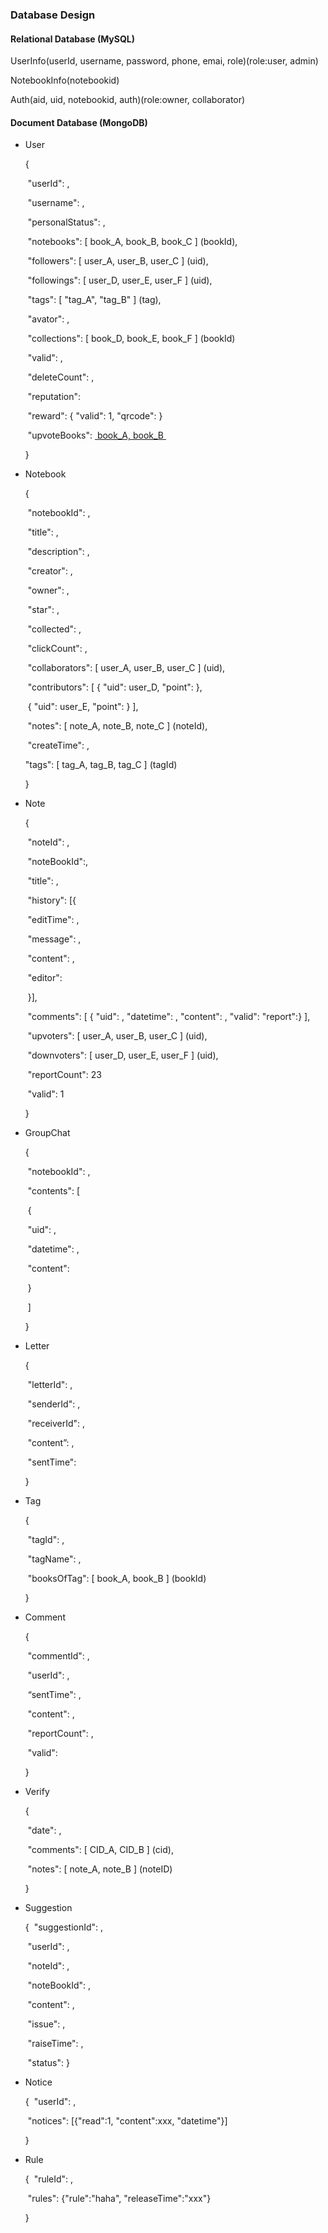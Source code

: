 ### Database Design

#### Relational Database (MySQL)

UserInfo(userId, username, password, phone, emai, role)(role:user, admin)

NotebookInfo(notebookid)

Auth(aid, uid, notebookid, auth)(role:owner, collaborator)



#### Document Database (MongoDB)

- User

  {

  ​   "userId": ,

  ​   "username": ,

  ​   "personalStatus": ,

  ​   "notebooks": [ book\_A, book\_B, book\_C ] (bookId),

  ​   "followers": [ user\_A, user\_B, user\_C ] (uid),

  ​   "followings": [ user\_D, user\_E, user\_F ] (uid),

  ​   "tags": [ "tag\_A", "tag\_B" ] (tag),

  ​   "avator": ,

  ​   "collections": [ book\_D, book\_E, book\_F ] (bookId)

  ​   "valid": ,

  ​   "deleteCount": ,

  ​   "reputation":

  ​   "reward": { "valid": 1, "qrcode":  }

  ​   "upvoteBooks": [ book\_A, book\_B ][1]

  }

- Notebook

  {

  ​   "notebookId": ,

  ​   "title": ,

  ​   "description": ,

  ​   "creator": ,

  ​   "owner": ,

  ​   "star": ,

  ​   "collected": ,

  ​   "clickCount": ,

  ​   "collaborators": [ user\_A, user\_B, user\_C ] (uid),

  ​   "contributors": [ { "uid": user\_D, "point":  },  

  ​               { "uid": user\_E, "point":  } ],

  ​   "notes": [ note\_A, note\_B, note\_C ] (noteId),

  ​   "createTime": ,

     "tags": [ tag_A, tag_B, tag_C ] (tagId)

  }

- Note

  {

  ​   "noteId": ,

  ​   "noteBookId":, 

  ​   "title": ,

  ​   "history": [{

  ​       "editTime": ,

  ​       "message": ,

  ​       "content": ,

  ​       "editor": 

  ​   }],

  ​   "comments": [ { "uid": , "datetime": , "content": , "valid": "report":} ],

  ​   "upvoters": [ user\_A, user\_B, user\_C ] (uid),

  ​   "downvoters": [ user\_D, user\_E, user\_F ] (uid),

  ​   "reportCount": 23

  ​   "valid": 1

  }

- GroupChat

  {

  ​   "notebookId": ,

  ​   "contents": [

  ​       {

  ​           "uid": ,

  ​           "datetime": ,

  ​           "content":

  ​       }

  ​   ]

  }

- Letter

  {

  ​   "letterId": ,

  ​   "senderId": ,

  ​   "receiverId": ,

  ​   "content”: ,

  ​   "sentTime": 

  }

- Tag

  {

  ​   "tagId": ,

  ​   "tagName": ,

  ​   "booksOfTag": [ book\_A, book\_B ] (bookId)

  }

- Comment

  {

  ​   "commentId": ,

  ​   "userId": ,

  ​   “sentTime": ,

  ​   "content": ,

  ​   "reportCount": ,

  ​   "valid":

  }

- Verify

   {

  ​   "date": ,

  ​   "comments": [ CID\_A, CID\_B ] (cid),

  ​   "notes":  [ note\_A, note\_B ] (noteID)


  }

- Suggestion

   {
   ​  "suggestionId": ,

   ​  "userId": ,

   ​  "noteId": ,

   ​  "noteBookId": ,

   ​  "content": ,

   ​  "issue": ,

   ​  "raiseTime": , 

   ​  "status":
   }
- Notice

  {
  ​  "userId": ,

  ​  "notices": [{"read":1, "content":xxx, "datetime"}]

  }

- Rule

  {
  ​  "ruleId": ,

  ​  "rules": \{"rule":"haha", "releaseTime":"xxx"}

  }

  [1]:bookId